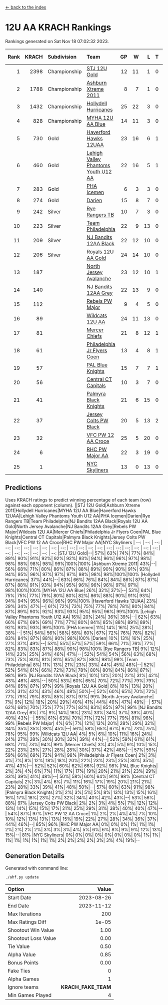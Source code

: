 [<- back to the index](readme.md)
# 12U AA KRACH Rankings
Rankings generated on Sat Nov 18 07:02:32 2023.

Rank|KRACH|Subdivision|Team|GP|W|L|T|OTW|OTL|SoS|Exp Wins|Win Diff
---:|---:|:---|:---|---:|---:|---:|---:|---:|---:|---:|---:|---:
1|2398|Championship|[STJ 12U Gold](https://gamesheetstats.com/seasons/3659/teams/141122/schedule)|12|11|1|0|1|0|258|11.8|-0.0
2|1788|Championship|[Ashburn Xtreme 2011](https://gamesheetstats.com/seasons/3659/teams/141121/schedule)|8|7|1|0|0|0|322|7.8|-0.0
3|1432|Championship|[Hollydell Hurricanes](https://gamesheetstats.com/seasons/3659/teams/141133/schedule)|25|22|3|0|4|0|254|22.8|-0.0
4|828|Championship|[MYHA 12U AA Blue](https://gamesheetstats.com/seasons/3659/teams/141123/schedule)|14|11|3|0|1|1|287|11.9|0.0
5|730|Gold|[Haverford Hawks 12UAA](https://gamesheetstats.com/seasons/3659/teams/141127/schedule)|23|16|6|1|1|2|552|17.3|-0.0
6|460|Gold|[Lehigh Valley Phantoms Youth U12 AA](https://gamesheetstats.com/seasons/3659/teams/141129/schedule)|22|16|5|1|0|0|269|17.4|0.0
7|283|Gold|[PHA Icemen](https://gamesheetstats.com/seasons/3659/teams/141145/schedule)|6|3|3|0|0|0|370|3.9|0.0
8|274|Gold|[Darien](https://gamesheetstats.com/seasons/3659/teams/141125/schedule)|15|8|7|0|1|1|478|8.9|0.0
9|242|Silver|[Rye Rangers TB](https://gamesheetstats.com/seasons/3659/teams/141140/schedule)|10|7|3|0|0|1|111|7.9|0.0
10|223|Silver|[Team Philadelphia](https://gamesheetstats.com/seasons/3659/teams/141128/schedule)|22|9|13|0|2|3|721|9.8|-0.0
11|209|Silver|[NJ Bandits 12AA Black](https://gamesheetstats.com/seasons/3659/teams/141126/schedule)|22|12|10|0|0|1|415|12.9|0.0
12|206|Silver|[Royals 12U AA Gold](https://gamesheetstats.com/seasons/3659/teams/141142/schedule)|24|14|10|0|3|0|302|14.9|0.0
13|187||[North Jersey Avalanche](https://gamesheetstats.com/seasons/3659/teams/141137/schedule)|23|12|10|1|1|2|258|13.4|0.0
14|140||[NJ Bandits 12AA Grey](https://gamesheetstats.com/seasons/3659/teams/141134/schedule)|22|13|9|0|1|1|184|13.9|0.0
15|112||[Rebels PW Major](https://gamesheetstats.com/seasons/3659/teams/141138/schedule)|9|4|5|0|1|0|157|4.9|0.0
16|89||[Wildcats 12U AA](https://gamesheetstats.com/seasons/3659/teams/141136/schedule)|24|11|13|0|0|0|306|11.9|0.0
17|81||[Mercer Chiefs](https://gamesheetstats.com/seasons/3659/teams/141135/schedule)|21|8|12|1|1|2|317|9.4|0.0
18|61||[Philadelphia Jr Flyers Coen](https://gamesheetstats.com/seasons/3659/teams/141143/schedule)|13|4|8|1|0|0|373|5.4|0.0
19|57||[PAL Blue Knights](https://gamesheetstats.com/seasons/3659/teams/141139/schedule)|15|7|7|1|0|1|89|8.4|0.0
20|56||[Central CT Capitals](https://gamesheetstats.com/seasons/3659/teams/141124/schedule)|10|3|7|0|0|2|315|3.9|0.0
21|41||[Palmyra Black Knights](https://gamesheetstats.com/seasons/3659/teams/141130/schedule)|21|6|15|0|1|1|508|6.9|0.0
22|37||[Jersey Colts PW Black](https://gamesheetstats.com/seasons/3659/teams/141141/schedule)|20|5|13|2|0|0|184|6.9|0.0
23|32||[VFC PW 12 AA Croce](https://gamesheetstats.com/seasons/3659/teams/141131/schedule)|25|5|20|0|1|1|643|5.9|0.0
24|6||[RHC PW Major AA](https://gamesheetstats.com/seasons/3659/teams/141132/schedule)|22|3|19|0|0|0|224|3.9|0.0
25|1||[NYC Skyliners](https://gamesheetstats.com/seasons/3659/teams/141144/schedule)|13|0|13|0|0|0|134|0.9|0.0

## Predictions
Uses KRACH ratings to predict winning percentage of each team (row) against each opponent (column).
||STJ 12U Gold|Ashburn Xtreme 2011|Hollydell Hurricanes|MYHA 12U AA Blue|Haverford Hawks 12UAA|Lehigh Valley Phantoms Youth U12 AA|PHA Icemen|Darien|Rye Rangers TB|Team Philadelphia|NJ Bandits 12AA Black|Royals 12U AA Gold|North Jersey Avalanche|NJ Bandits 12AA Grey|Rebels PW Major|Wildcats 12U AA|Mercer Chiefs|Philadelphia Jr Flyers Coen|PAL Blue Knights|Central CT Capitals|Palmyra Black Knights|Jersey Colts PW Black|VFC PW 12 AA Croce|RHC PW Major AA|NYC Skyliners
| --: | --: | --: | --: | --: | --: | --: | --: | --: | --: | --: | --: | --: | --: | --: | --: | --: | --: | --: | --: | --: | --: | --: | --: | --: | --: 
|STJ 12U Gold|--| 57%| 63%| 74%| 77%| 84%| 89%| 90%| 91%| 92%| 92%| 92%| 93%| 94%| 96%| 96%| 97%| 98%| 98%| 98%| 98%| 98%| 99%|100%|100%
|Ashburn Xtreme 2011| 43%|--| 56%| 68%| 71%| 80%| 86%| 87%| 88%| 89%| 90%| 90%| 91%| 93%| 94%| 95%| 96%| 97%| 97%| 97%| 98%| 98%| 98%|100%|100%
|Hollydell Hurricanes| 37%| 44%|--| 63%| 66%| 76%| 84%| 84%| 86%| 87%| 87%| 87%| 88%| 91%| 93%| 94%| 95%| 96%| 96%| 96%| 97%| 97%| 98%|100%|100%
|MYHA 12U AA Blue| 26%| 32%| 37%|--| 53%| 64%| 75%| 75%| 77%| 79%| 80%| 80%| 82%| 86%| 88%| 90%| 91%| 93%| 94%| 94%| 95%| 96%| 96%| 99%|100%
|Haverford Hawks 12UAA| 23%| 29%| 34%| 47%|--| 61%| 72%| 73%| 75%| 77%| 78%| 78%| 80%| 84%| 87%| 89%| 90%| 92%| 93%| 93%| 95%| 95%| 96%| 99%|100%
|Lehigh Valley Phantoms Youth U12 AA| 16%| 20%| 24%| 36%| 39%|--| 62%| 63%| 66%| 67%| 69%| 69%| 71%| 77%| 80%| 84%| 85%| 88%| 89%| 89%| 92%| 93%| 93%| 99%|100%
|PHA Icemen| 11%| 14%| 16%| 25%| 28%| 38%|--| 51%| 54%| 56%| 58%| 58%| 60%| 67%| 72%| 76%| 78%| 82%| 83%| 84%| 87%| 88%| 90%| 98%|100%
|Darien| 10%| 13%| 16%| 25%| 27%| 37%| 49%|--| 53%| 55%| 57%| 57%| 59%| 66%| 71%| 76%| 77%| 82%| 83%| 83%| 87%| 88%| 90%| 98%|100%
|Rye Rangers TB|  9%| 12%| 14%| 23%| 25%| 34%| 46%| 47%|--| 52%| 54%| 54%| 56%| 63%| 68%| 73%| 75%| 80%| 81%| 81%| 85%| 87%| 88%| 98%| 99%
|Team Philadelphia|  8%| 11%| 13%| 21%| 23%| 33%| 44%| 45%| 48%|--| 52%| 52%| 54%| 61%| 66%| 72%| 73%| 78%| 80%| 80%| 84%| 86%| 87%| 98%| 99%
|NJ Bandits 12AA Black|  8%| 10%| 13%| 20%| 22%| 31%| 42%| 43%| 46%| 48%|--| 50%| 53%| 60%| 65%| 70%| 72%| 77%| 79%| 79%| 84%| 85%| 87%| 97%| 99%
|Royals 12U AA Gold|  8%| 10%| 13%| 20%| 22%| 31%| 42%| 43%| 46%| 48%| 50%|--| 52%| 60%| 65%| 70%| 72%| 77%| 79%| 79%| 83%| 85%| 87%| 97%| 99%
|North Jersey Avalanche|  7%|  9%| 12%| 18%| 20%| 29%| 40%| 41%| 44%| 46%| 47%| 48%|--| 57%| 62%| 68%| 70%| 75%| 77%| 77%| 82%| 83%| 85%| 97%| 99%
|NJ Bandits 12AA Grey|  6%|  7%|  9%| 14%| 16%| 23%| 33%| 34%| 37%| 39%| 40%| 40%| 43%|--| 55%| 61%| 63%| 70%| 71%| 72%| 77%| 79%| 81%| 96%| 99%
|Rebels PW Major|  4%|  6%|  7%| 12%| 13%| 20%| 28%| 29%| 32%| 34%| 35%| 35%| 38%| 45%|--| 56%| 58%| 65%| 67%| 67%| 73%| 75%| 78%| 95%| 99%
|Wildcats 12U AA|  4%|  5%|  6%| 10%| 11%| 16%| 24%| 24%| 27%| 28%| 30%| 30%| 32%| 39%| 44%|--| 52%| 59%| 61%| 61%| 68%| 71%| 73%| 94%| 99%
|Mercer Chiefs|  3%|  4%|  5%|  9%| 10%| 15%| 22%| 23%| 25%| 27%| 28%| 28%| 30%| 37%| 42%| 48%|--| 57%| 59%| 59%| 66%| 69%| 72%| 94%| 98%
|Philadelphia Jr Flyers Coen|  2%|  3%|  4%|  7%|  8%| 12%| 18%| 18%| 20%| 22%| 23%| 23%| 25%| 30%| 35%| 41%| 43%|--| 52%| 52%| 60%| 62%| 66%| 92%| 98%
|PAL Blue Knights|  2%|  3%|  4%|  6%|  7%| 11%| 17%| 17%| 19%| 20%| 21%| 21%| 23%| 29%| 33%| 39%| 41%| 48%|--| 50%| 58%| 60%| 64%| 91%| 98%
|Central CT Capitals|  2%|  3%|  4%|  6%|  7%| 11%| 16%| 17%| 19%| 20%| 21%| 21%| 23%| 28%| 33%| 39%| 41%| 48%| 50%|--| 57%| 60%| 63%| 91%| 98%
|Palmyra Black Knights|  2%|  2%|  3%|  5%|  5%|  8%| 13%| 13%| 15%| 16%| 16%| 17%| 18%| 23%| 27%| 32%| 34%| 40%| 42%| 43%|--| 53%| 56%| 88%| 97%
|Jersey Colts PW Black|  2%|  2%|  3%|  4%|  5%|  7%| 12%| 12%| 13%| 14%| 15%| 15%| 17%| 21%| 25%| 29%| 31%| 38%| 40%| 40%| 47%|--| 54%| 87%| 97%
|VFC PW 12 AA Croce|  1%|  2%|  2%|  4%|  4%|  7%| 10%| 10%| 12%| 13%| 13%| 13%| 15%| 19%| 22%| 27%| 28%| 34%| 36%| 37%| 44%| 46%|--| 85%| 96%
|RHC PW Major AA|  0%|  0%|  0%|  1%|  1%|  1%|  2%|  2%|  2%|  2%|  3%|  3%|  3%|  4%|  5%|  6%|  6%|  8%|  9%|  9%| 12%| 13%| 15%|--| 81%
|NYC Skyliners|  0%|  0%|  0%|  0%|  0%|  0%|  0%|  0%|  1%|  1%|  1%|  1%|  1%|  1%|  1%|  1%|  2%|  2%|  2%|  2%|  3%|  3%|  4%| 19%|--

## Generation Details

Generated with command line:
```
./ahf.py update
```

| Option | Value |
| :----- | ----: |
| Start Date | 2023-08-26 |
| End Date | 2023-11-12 |
| Max Iterations | 200 |
| Max Ratings Diff | 1e-05 |
| Shootout Win Value | 1.00 |
| Shootout Loss Value | 0.00 |
| Tie Value | 0.50 |
| Alpha Value | 0.85 |
| Bonus Points | 0.00 |
| Fake Ties | 0 |
| Alpha Games | 1 |
| Ignore teams | __KRACH_FAKE_TEAM__ |
| Min Games Played | 4 |

